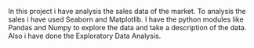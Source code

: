 In this project i have analysis the sales data of the market.
To analysis the sales i have used Seaborn and Matplotlib.
I have the python modules like Pandas and Numpy to explore the data and take a description of the data.
Also i have done the Exploratory Data Analysis.
